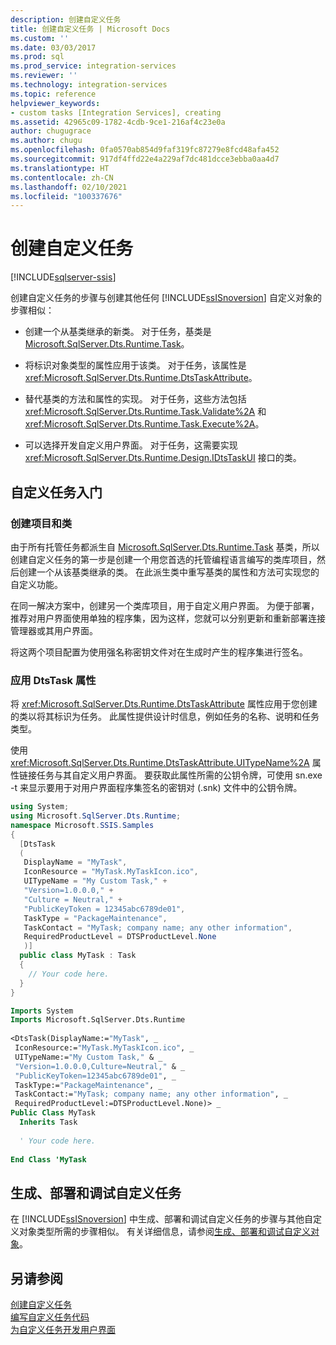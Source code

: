 ```yaml
---
description: 创建自定义任务
title: 创建自定义任务 | Microsoft Docs
ms.custom: ''
ms.date: 03/03/2017
ms.prod: sql
ms.prod_service: integration-services
ms.reviewer: ''
ms.technology: integration-services
ms.topic: reference
helpviewer_keywords:
- custom tasks [Integration Services], creating
ms.assetid: 42965c09-1782-4cdb-9ce1-216af4c23e0a
author: chugugrace
ms.author: chugu
ms.openlocfilehash: 0fa0570ab854d9faf319fc87279e8fcd48afa452
ms.sourcegitcommit: 917df4ffd22e4a229af7dc481dcce3ebba0aa4d7
ms.translationtype: HT
ms.contentlocale: zh-CN
ms.lasthandoff: 02/10/2021
ms.locfileid: "100337676"
---
```

# <a name="creating-a-custom-task"></a>创建自定义任务

[!INCLUDE[sqlserver-ssis](../../../includes/applies-to-version/sqlserver-ssis.md)]


  创建自定义任务的步骤与创建其他任何 [!INCLUDE[ssISnoversion](../../../includes/ssisnoversion-md.md)] 自定义对象的步骤相似：  
  
-   创建一个从基类继承的新类。 对于任务，基类是 [Microsoft.SqlServer.Dts.Runtime.Task](/dotnet/api/microsoft.sqlserver.dts.runtime.task)。  
  
-   将标识对象类型的属性应用于该类。 对于任务，该属性是 <xref:Microsoft.SqlServer.Dts.Runtime.DtsTaskAttribute>。  
  
-   替代基类的方法和属性的实现。 对于任务，这些方法包括 <xref:Microsoft.SqlServer.Dts.Runtime.Task.Validate%2A> 和 <xref:Microsoft.SqlServer.Dts.Runtime.Task.Execute%2A>。  
  
-   可以选择开发自定义用户界面。 对于任务，这需要实现 <xref:Microsoft.SqlServer.Dts.Runtime.Design.IDtsTaskUI> 接口的类。  
  
## <a name="getting-started-with-a-custom-task"></a>自定义任务入门  
  
### <a name="creating-projects-and-classes"></a>创建项目和类  
 由于所有托管任务都派生自 [Microsoft.SqlServer.Dts.Runtime.Task](/dotnet/api/microsoft.sqlserver.dts.runtime.task) 基类，所以创建自定义任务的第一步是创建一个用您首选的托管编程语言编写的类库项目，然后创建一个从该基类继承的类。 在此派生类中重写基类的属性和方法可实现您的自定义功能。  
  
 在同一解决方案中，创建另一个类库项目，用于自定义用户界面。 为便于部署，推荐对用户界面使用单独的程序集，因为这样，您就可以分别更新和重新部署连接管理器或其用户界面。  
  
 将这两个项目配置为使用强名称密钥文件对在生成时产生的程序集进行签名。  
  
### <a name="applying-the-dtstask-attribute"></a>应用 DtsTask 属性  
 将 <xref:Microsoft.SqlServer.Dts.Runtime.DtsTaskAttribute> 属性应用于您创建的类以将其标识为任务。 此属性提供设计时信息，例如任务的名称、说明和任务类型。  
  
 使用 <xref:Microsoft.SqlServer.Dts.Runtime.DtsTaskAttribute.UITypeName%2A> 属性链接任务与其自定义用户界面。 要获取此属性所需的公钥令牌，可使用 sn.exe -t 来显示要用于对用户界面程序集签名的密钥对 (.snk) 文件中的公钥令牌。  
  
```csharp  
using System;  
using Microsoft.SqlServer.Dts.Runtime;  
namespace Microsoft.SSIS.Samples  
{  
  [DtsTask  
  (  
   DisplayName = "MyTask",  
   IconResource = "MyTask.MyTaskIcon.ico",  
   UITypeName = "My Custom Task," +  
   "Version=1.0.0.0," +  
   "Culture = Neutral," +  
   "PublicKeyToken = 12345abc6789de01",  
   TaskType = "PackageMaintenance",  
   TaskContact = "MyTask; company name; any other information",  
   RequiredProductLevel = DTSProductLevel.None  
   )]  
  public class MyTask : Task  
  {  
    // Your code here.  
  }  
}  
```  
  
```vb  
Imports System  
Imports Microsoft.SqlServer.Dts.Runtime  
  
<DtsTask(DisplayName:="MyTask", _  
 IconResource:="MyTask.MyTaskIcon.ico", _  
 UITypeName:="My Custom Task," & _  
 "Version=1.0.0.0,Culture=Neutral," & _  
 "PublicKeyToken=12345abc6789de01", _  
 TaskType:="PackageMaintenance", _  
 TaskContact:="MyTask; company name; any other information", _  
 RequiredProductLevel:=DTSProductLevel.None)> _  
Public Class MyTask  
  Inherits Task  
  
  ' Your code here.  
  
End Class 'MyTask  
```  
  
## <a name="building-deploying-and-debugging-a-custom-task"></a>生成、部署和调试自定义任务  
 在 [!INCLUDE[ssISnoversion](../../../includes/ssisnoversion-md.md)] 中生成、部署和调试自定义任务的步骤与其他自定义对象类型所需的步骤相似。 有关详细信息，请参阅[生成、部署和调试自定义对象](../../../integration-services/extending-packages-custom-objects/building-deploying-and-debugging-custom-objects.md)。  
  
## <a name="see-also"></a>另请参阅  
 [创建自定义任务](../../../integration-services/extending-packages-custom-objects/task/creating-a-custom-task.md)   
 [编写自定义任务代码](../../../integration-services/extending-packages-custom-objects/task/coding-a-custom-task.md)   
 [为自定义任务开发用户界面](../../../integration-services/extending-packages-custom-objects/task/developing-a-user-interface-for-a-custom-task.md)  
  
  
